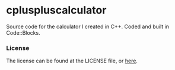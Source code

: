 # cpluspluscalculator
Source code for the calculator I created in C++. Coded and built in Code::Blocks.

### License
The license can be found at the LICENSE file, or [here](https://opensource.org/licenses/mit).
